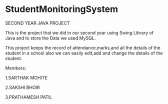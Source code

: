 # StudentMonitoringSystem
SECOND YEAR JAVA PROJECT 

This is the project that we did in our second year using Swing Library of Java and to store the Data we used MySQL.

This project keeps the record of attendance,marks,and all the details of the student in a school also we can easily edit,add and change the details of the student.  

Members:

1.SARTHAK MOHITE

2.SAKSHI BHOIR

3.PRATHAMESH PATIL
